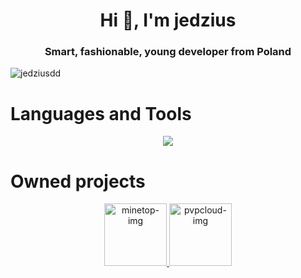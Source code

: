 <h1 align="center">Hi 👋, I'm jedzius</h1>
<h3 align="center">Smart, fashionable, young developer from Poland</h3>
<p align="left"> <img src="https://komarev.com/ghpvc/?username=jedziemy&label=Profile%20views&color=0e75b6&style=flat" alt="jedziusdd" /> </p>

<h1>Languages and Tools</h1>
<p align="center">
  <a href="https://skillicons.dev">
    <img src="https://skillicons.dev/icons?i=github,go,gradle,maven,idea,kotlin,mysql,redis,postgresql,mongodb,&perline=5"/>
  </a>
</p>
<h1>Owned projects</h1>
<p align="center" display="flex">
    <a href="https://minetop.pl" display="flex">
        <img width="100px" src="https://i.imgur.com/gjJ4FkE.png" alt="minetop-img">
    </a>
    <a href="https://pvpcloud.pl" display="flex" margin-left="25px">
        <img width="100px" src="https://cdn.discordapp.com/icons/1060639816716394587/658c7879df273acd23262c887c7feb58.webp?size=240" alt="pvpcloud-img">
    </a>
</p>
